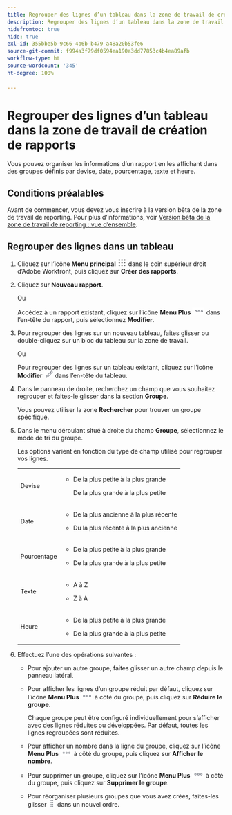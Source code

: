 ```yaml
---
title: Regrouper des lignes d’un tableau dans la zone de travail de création de rapports
description: Regrouper des lignes d’un tableau dans la zone de travail de création de rapports
hidefromtoc: true
hide: true
exl-id: 355bbe5b-9c66-4b6b-b479-a48a20b53fe6
source-git-commit: f994a3f79df0594ea190a3dd77853c4b4ea89afb
workflow-type: ht
source-wordcount: '345'
ht-degree: 100%

---
```


# Regrouper des lignes d’un tableau dans la zone de travail de création de rapports

Vous pouvez organiser les informations d’un rapport en les affichant dans des groupes définis par devise, date, pourcentage, texte et heure.

## Conditions préalables

Avant de commencer, vous devez vous inscrire à la version bêta de la zone de travail de reporting. Pour plus d’informations, voir [Version bêta de la zone de travail de reporting : vue d’ensemble](/help/quicksilver/product-announcements/betas/canvas-dashboards-beta/reporting-canvas-beta-overview.md).

## Regrouper des lignes dans un tableau

1. Cliquez sur l’icône **Menu principal** ![](assets/main-menu-icon.png) dans le coin supérieur droit d’Adobe Workfront, puis cliquez sur **Créer des rapports**.
1. Cliquez sur **Nouveau rapport**.

   Ou

   Accédez à un rapport existant, cliquez sur l’icône **Menu Plus** ![](assets/more-icon.png) dans l’en-tête du rapport, puis sélectionnez **Modifier**.

1. Pour regrouper des lignes sur un nouveau tableau, faites glisser ou double-cliquez sur un bloc du tableau sur la zone de travail.

   Ou

   Pour regrouper des lignes sur un tableau existant, cliquez sur l’icône **Modifier** ![](assets/edit-icon.png) dans l’en-tête du tableau.

1. Dans le panneau de droite, recherchez un champ que vous souhaitez regrouper et faites-le glisser dans la section **Groupe**.

   Vous pouvez utiliser la zone **Rechercher** pour trouver un groupe spécifique.

1. Dans le menu déroulant situé à droite du champ **Groupe**, sélectionnez le mode de tri du groupe.

   Les options varient en fonction du type de champ utilisé pour regrouper vos lignes.

   <table style="table-layout:auto"> 
    <col> 
    <col> 
    <tbody> 
     <tr> 
      <td role="rowheader">Devise</td> 
      <td> 
       <ul> 
        <li> <p>De la plus petite à la plus grande</p> <p>De la plus grande à la plus petite</p> </li> 
       </ul> </td> 
     </tr> 
     <tr> 
      <td role="rowheader">Date</td> 
      <td> 
       <ul> 
        <li> <p>De la plus ancienne à la plus récente</p> </li> 
        <li> <p>Du la plus récente à la plus ancienne</p> </li> 
       </ul> </td> 
     </tr> 
     <tr> 
      <td role="rowheader">Pourcentage</td> 
      <td> 
       <ul> 
        <li> <p>De la plus petite à la plus grande</p> </li> 
        <li> <p>De la plus grande à la plus petite</p> </li> 
       </ul> </td> 
     </tr> 
     <tr> 
      <td role="rowheader">Texte</td> 
      <td> 
       <ul> 
        <li> <p>A à Z</p> </li> 
        <li> <p>Z à A</p> </li> 
       </ul> </td> 
     </tr> 
     <tr> 
      <td role="rowheader">Heure</td> 
      <td> 
       <ul> 
        <li> <p>De la plus petite à la plus grande</p> </li> 
        <li> <p>De la plus grande à la plus petite</p> </li> 
       </ul> </td> 
     </tr> 
    </tbody> 
   </table>

1. Effectuez l’une des opérations suivantes :

   * Pour ajouter un autre groupe, faites glisser un autre champ depuis le panneau latéral.
   * Pour afficher les lignes d’un groupe réduit par défaut, cliquez sur l’icône **Menu Plus** ![](assets/more-icon.png) à côté du groupe, puis cliquez sur **Réduire le groupe**.

     Chaque groupe peut être configuré individuellement pour s’afficher avec des lignes réduites ou développées. Par défaut, toutes les lignes regroupées sont réduites.

   * Pour afficher un nombre dans la ligne du groupe, cliquez sur l’icône **Menu Plus** ![](assets/more-icon-27x15.png) à côté du groupe, puis cliquez sur **Afficher le nombre**.
   * Pour supprimer un groupe, cliquez sur l’icône **Menu Plus** ![](assets/more-icon.png) à côté du groupe, puis cliquez sur **Supprimer le groupe**.
   * Pour réorganiser plusieurs groupes que vous avez créés, faites-les glisser ![](assets/move-icon---dots.png) dans un nouvel ordre.
